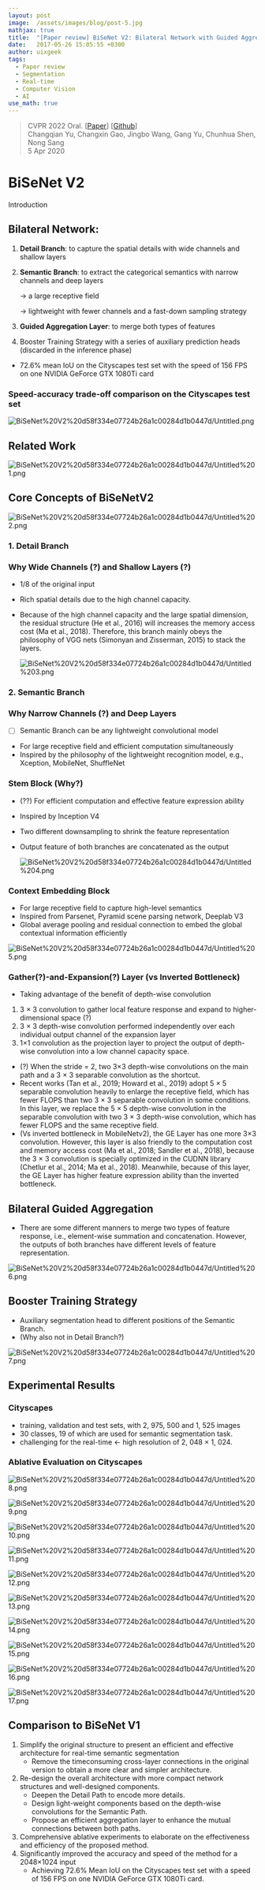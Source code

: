 ```yaml
---
layout: post
image:  /assets/images/blog/post-5.jpg
mathjax: true
title:  "[Paper review] BiSeNet V2: Bilateral Network with Guided Aggregation for Real-time Semantic Segmentation"
date:   2017-05-26 15:05:55 +0300
author: uixgeek
tags:   
  - Paper review
  - Segmentation
  - Real-time
  - Computer Vision
  - AI
use_math: true
---
```


> CVPR 2022 Oral. [[Paper](https://arxiv.org/abs/2004.02147)] [[Github](https://github.com/CoinCheung/BiSeNet)]  
> Changqian Yu, Changxin Gao, Jingbo Wang, Gang Yu, Chunhua Shen, Nong Sang    
> 5 Apr 2020   
# BiSeNet V2

Introduction

## Bilateral Network:

1. **Detail Branch**: to capture the spatial details with wide channels and shallow layers
2. **Semantic Branch**: to extract the categorical semantics with narrow channels and deep layers 

    → a large receptive field

    → lightweight with fewer channels and a fast-down sampling strategy

3. **Guided Aggregation Layer**: to merge both types of features
4. Booster Training Strategy with a series of auxiliary prediction heads (discarded in the inference phase)
- 72.6% mean IoU on the Cityscapes test set with the speed of 156 FPS on one NVIDIA GeForce GTX 1080Ti card

### Speed-accuracy trade-off comparison on the Cityscapes test set

![BiSeNet%20V2%20d58f334e07724b26a1c00284d1b0447d/Untitled.png](BiSeNet%20V2%20d58f334e07724b26a1c00284d1b0447d/Untitled.png)

## Related Work

![BiSeNet%20V2%20d58f334e07724b26a1c00284d1b0447d/Untitled%201.png](BiSeNet%20V2%20d58f334e07724b26a1c00284d1b0447d/Untitled%201.png)

## Core Concepts of BiSeNetV2

![BiSeNet%20V2%20d58f334e07724b26a1c00284d1b0447d/Untitled%202.png](BiSeNet%20V2%20d58f334e07724b26a1c00284d1b0447d/Untitled%202.png)

### 1. Detail Branch

### Why Wide Channels (?) and Shallow Layers (?)

- 1/8 of the original input
- Rich spatial details due to the high channel capacity.
- Because of the high channel capacity and the large spatial dimension, the residual structure (He et al., 2016) will increases the memory access cost (Ma et al., 2018). Therefore, this branch mainly obeys the philosophy of VGG nets (Simonyan and Zisserman, 2015) to stack the layers.

    ![BiSeNet%20V2%20d58f334e07724b26a1c00284d1b0447d/Untitled%203.png](BiSeNet%20V2%20d58f334e07724b26a1c00284d1b0447d/Untitled%203.png)

### 2. Semantic Branch

### Why Narrow Channels (?) and Deep Layers

- [ ]  Semantic Branch can be any lightweight convolutional model
- For large receptive field and efficient computation simultaneously
- Inspired by the philosophy of the lightweight recognition model, e.g., Xception, MobileNet, ShuffleNet

### Stem Block (Why?)

- (??) For efficient computation and effective feature expression ability
- Inspired by Inception V4
- Two different downsampling to shrink the feature representation
- Output feature of both branches are concatenated as the output

    ![BiSeNet%20V2%20d58f334e07724b26a1c00284d1b0447d/Untitled%204.png](BiSeNet%20V2%20d58f334e07724b26a1c00284d1b0447d/Untitled%204.png)

### Context Embedding Block

- For large receptive field to capture high-level semantics
- Inspired from Parsenet, Pyramid scene parsing network, Deeplab V3
- Global average pooling and residual connection to embed the global contextual information efficiently

![BiSeNet%20V2%20d58f334e07724b26a1c00284d1b0447d/Untitled%205.png](BiSeNet%20V2%20d58f334e07724b26a1c00284d1b0447d/Untitled%205.png)

### Gather(?)-and-Expansion(?) Layer  (vs Inverted Bottleneck)

- Taking advantage of the benefit of depth-wise convolution
1. 3 × 3 convolution to gather local feature response and expand to higher-dimensional space (?)
2. 3 × 3 depth-wise convolution performed independently over each individual output channel of the expansion layer
3. 1×1 convolution as the projection layer to project the output of depth-wise convolution into a low channel capacity space. 
- (?) When the stride = 2, two 3×3 depth-wise convolutions on the main path and a 3 × 3 separable convolution as the shortcut.
- Recent works (Tan et al., 2019; Howard et al., 2019) adopt 5 × 5 separable convolution heavily to enlarge the receptive field, which has fewer FLOPS than two 3 × 3 separable convolution in some conditions. In this layer, we replace the 5 × 5 depth-wise convolution in the separable convolution with two 3 × 3 depth-wise convolution, which has fewer FLOPS and the same receptive field.
- (Vs inverted bottleneck in MobileNetv2), the GE Layer has one more 3×3 convolution. However, this layer is also friendly to the computation cost and memory access cost (Ma et al., 2018; Sandler et al., 2018), because the 3 × 3 convolution is specially optimized in the CUDNN library (Chetlur et al., 2014; Ma et al., 2018). Meanwhile, because of this layer, the GE Layer has higher feature expression ability than the inverted bottleneck.

## Bilateral Guided Aggregation

- There are some different manners to merge two types of feature response, i.e., element-wise summation and concatenation. However, the outputs of both branches have different levels of feature representation.

![BiSeNet%20V2%20d58f334e07724b26a1c00284d1b0447d/Untitled%206.png](BiSeNet%20V2%20d58f334e07724b26a1c00284d1b0447d/Untitled%206.png)

## Booster Training Strategy

- Auxiliary segmentation head to different positions of the Semantic Branch.
- (Why also not in Detail Branch?)

![BiSeNet%20V2%20d58f334e07724b26a1c00284d1b0447d/Untitled%207.png](BiSeNet%20V2%20d58f334e07724b26a1c00284d1b0447d/Untitled%207.png)

## Experimental Results

### Cityscapes

- training, validation and test sets, with 2, 975, 500 and 1, 525 images
- 30 classes, 19 of which are used for semantic segmentation task.
- challenging for the real-time ← high resolution of 2, 048 × 1, 024.

### Ablative Evaluation on Cityscapes

![BiSeNet%20V2%20d58f334e07724b26a1c00284d1b0447d/Untitled%208.png](BiSeNet%20V2%20d58f334e07724b26a1c00284d1b0447d/Untitled%208.png)

![BiSeNet%20V2%20d58f334e07724b26a1c00284d1b0447d/Untitled%209.png](BiSeNet%20V2%20d58f334e07724b26a1c00284d1b0447d/Untitled%209.png)

![BiSeNet%20V2%20d58f334e07724b26a1c00284d1b0447d/Untitled%2010.png](BiSeNet%20V2%20d58f334e07724b26a1c00284d1b0447d/Untitled%2010.png)

![BiSeNet%20V2%20d58f334e07724b26a1c00284d1b0447d/Untitled%2011.png](BiSeNet%20V2%20d58f334e07724b26a1c00284d1b0447d/Untitled%2011.png)

![BiSeNet%20V2%20d58f334e07724b26a1c00284d1b0447d/Untitled%2012.png](BiSeNet%20V2%20d58f334e07724b26a1c00284d1b0447d/Untitled%2012.png)

![BiSeNet%20V2%20d58f334e07724b26a1c00284d1b0447d/Untitled%2013.png](BiSeNet%20V2%20d58f334e07724b26a1c00284d1b0447d/Untitled%2013.png)

![BiSeNet%20V2%20d58f334e07724b26a1c00284d1b0447d/Untitled%2014.png](BiSeNet%20V2%20d58f334e07724b26a1c00284d1b0447d/Untitled%2014.png)

![BiSeNet%20V2%20d58f334e07724b26a1c00284d1b0447d/Untitled%2015.png](BiSeNet%20V2%20d58f334e07724b26a1c00284d1b0447d/Untitled%2015.png)

![BiSeNet%20V2%20d58f334e07724b26a1c00284d1b0447d/Untitled%2016.png](BiSeNet%20V2%20d58f334e07724b26a1c00284d1b0447d/Untitled%2016.png)

![BiSeNet%20V2%20d58f334e07724b26a1c00284d1b0447d/Untitled%2017.png](BiSeNet%20V2%20d58f334e07724b26a1c00284d1b0447d/Untitled%2017.png)

## Comparison to BiSeNet V1

1.  Simplify the original structure to present an efficient and effective architecture for real-time semantic segmentation
    - Remove the timeconsuming cross-layer connections in the original version to obtain a more clear and simpler architecture.
2. Re-design the overall architecture with more compact network structures and well-designed components. 
    - Deepen the Detail Path to encode more details.
    - Design light-weight components based on the depth-wise convolutions for the Semantic Path.
    - Propose an efficient aggregation layer to enhance the mutual connections between both paths.
3. Comprehensive ablative experiments to elaborate on the effectiveness and efficiency of the proposed method. 
4. Significantly improved the accuracy and speed of the method for a 2048×1024 input
    - Achieving 72.6% Mean IoU on the Cityscapes test set with a speed of 156 FPS on one NVIDIA GeForce GTX 1080Ti card.